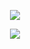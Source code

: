 <p align="center">
  <a href="https://github.com/SamirPaul1"> <img src="https://raw.githubusercontent.com/samir-paul/.github/main/welcome.svg"/> </a>
</p>


<p align="center">
  <a href="https://github.com/SamirPaul1"> <img src="https://raw.githubusercontent.com/samir-paul/.github/main/samirpaul.svg"/></a>
</p>
